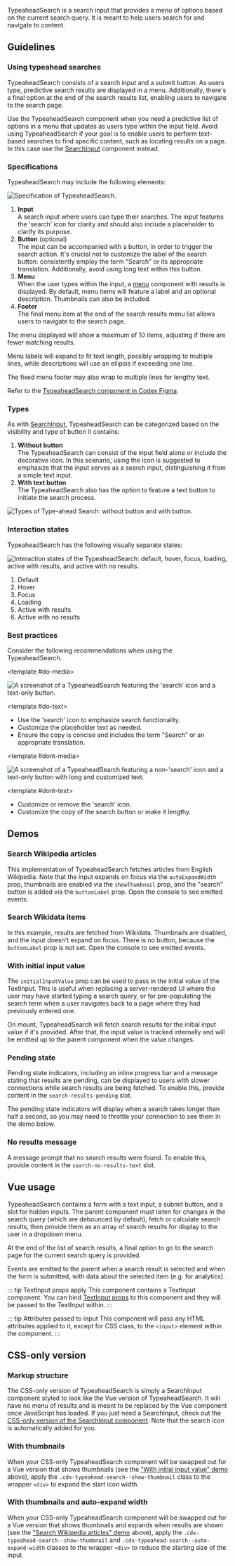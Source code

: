 <script setup>
import TypeaheadSearchWikipedia from '@/../component-demos/typeahead-search/examples/TypeaheadSearchWikipedia.vue';
import TypeaheadSearchWikidata from '@/../component-demos/typeahead-search/examples/TypeaheadSearchWikidata.vue';
import TypeaheadSearchInitialValue from '@/../component-demos/typeahead-search/examples/TypeaheadSearchInitialValue.vue';
import TypeaheadSearchPendingState from '@/../component-demos/typeahead-search/examples/TypeaheadSearchPendingState.vue';
import TypeaheadSearchNoResult from '@/../component-demos/typeahead-search/examples/TypeaheadSearchNoResult.vue';
</script>

TypeaheadSearch is a search input that provides a menu of options based on the
current search query. It is meant to help users search for and navigate to
content.

## Guidelines

### Using typeahead searches

TypeaheadSearch consists of a search input and a submit button. As users type, predictive search
results are displayed in a menu. Additionally, there's a final option at the end of the search
results list, enabling users to navigate to the search page.

Use the TypeaheadSearch component when you need a predictive list of options in a menu that updates
as users type within the input field. Avoid using TypeaheadSearch if your goal is to enable users to
perform text-based searches to find specific content, such as locating results on a page. In this
case use the [SearchInput](./search-input.md) component instead.

### Specifications

TypeaheadSearch may include the following elements:

![Specification of TypeaheadSearch.](../../assets/components/typeahead-search-specifications.svg)

1. **Input**<br>
A search input where users can type their searches. The input features the 'search' icon for clarity
and should also include a placeholder to clarify its purpose.
2. **Button** (optional)<br>
The input can be accompanied with a button,  in order to trigger the search action. It's crucial not
to customize the label of the search button: consistently employ the term "Search" or its
appropriate translation. Additionally, avoid using long text within this button.
3. **Menu**<br>
When the user types within the input, a [menu](./menu.md) component with results is
displayed. By default, menu items will feature a label and an optional description. Thumbnails can
also be included.
4. **Footer**<br>
The final menu item at the end of the search results menu list allows users to navigate to the
search page.

The menu displayed will show a maximum of 10 items, adjusting if there are fewer matching results.

Menu labels will expand to fit text length, possibly wrapping to multiple lines, while descriptions will use an ellipsis if exceeding one line.

The fixed menu footer may also wrap to multiple lines for lengthy text.

Refer to the [TypeaheadSearch component in Codex Figma](https://www.figma.com/file/KoDuJMadWBXtsOtzGS4134/%E2%9D%96-Codex-components?type=design&node-id=13076-168691&mode=design&t=G420ZgFymLfdkY6g-0).

### Types

As with [SearchInput](./search-input.md), TypeaheadSearch can be categorized
based on the visibility and type of button it contains:
1. **Without button**<br>
The TypeaheadSearch can consist of the input field alone or include the decorative icon. In this
scenario, using the icon is suggested to emphasize that the input serves as a search input,
distinguishing it from a simple text input.
2. **With text button**<br>
The TypeaheadSearch also has the option to feature a text button to initiate the search process.

![Types of Type-ahead Search: without button and with button.](../../assets/components/typeahead-search-types.svg)

### Interaction states

TypeaheadSearch has the following visually separate states:

![Interaction states of the TypeaheadSearch: default, hover, focus, loading, active with results, and active with no results.](../../assets/components/typeahead-search-interaction-states.svg)

1. Default
2. Hover
3. Focus
4. Loading
5. Active with results
6. Active with no results

### Best practices

Consider the following recommendations when using the TypeaheadSearch.

<cdx-demo-rules>

<template #do-media>

![A screenshot of a TypeaheadSearch featuring the 'search' icon and a text-only button.](../../assets/components/typeahead-search-best-practices-do.svg)

</template>

<template #do-text>

- Use the 'search' icon to emphasize search functionality.
- Customize the placeholder text as needed.
- Ensure the copy is concise and includes the term "Search" or an appropriate translation.

</template>

<template #dont-media>

![A screenshot of a TypeaheadSearch featuring a non-'search' icon and a text-only button with long and customized text.](../../assets/components/typeahead-search-best-practices-dont.svg)

</template>

<template #dont-text>

- Customize or remove the 'search' icon.
- Customize the copy of the search button or make it lengthy.

</template>

</cdx-demo-rules>

## Demos

### Search Wikipedia articles

This implementation of TypeaheadSearch fetches articles from English Wikipedia. Note that the input
expands on focus via the `autoExpandWidth` prop, thumbnails are enabled via the `showThumbnail`
prop, and the "search" button is added via the `buttonLabel` prop.  Open the console to see emitted
events.

<cdx-demo-wrapper :force-controls="true">
<template v-slot:demo>
	<typeahead-search-wikipedia />
</template>
<template v-slot:code>

:::code-group

<<< @/../component-demos/typeahead-search/examples/TypeaheadSearchWikipedia.vue [NPM]

<<< @/../component-demos/typeahead-search/examples-mw/TypeaheadSearchWikipedia.vue [MediaWiki]

:::

</template>
</cdx-demo-wrapper>

### Search Wikidata items

In this example, results are fetched from Wikidata. Thumbnails are disabled, and the input doesn't
expand on focus. There is no button, because the `buttonLabel` prop is not set. Open the console to
see emitted events.

<cdx-demo-wrapper>
<template v-slot:demo>
	<typeahead-search-wikidata />
</template>
<template v-slot:code>

:::code-group

<<< @/../component-demos/typeahead-search/examples/TypeaheadSearchWikidata.vue [NPM]

<<< @/../component-demos/typeahead-search/examples-mw/TypeaheadSearchWikidata.vue [MediaWiki]

:::

</template>
</cdx-demo-wrapper>

### With initial input value

The `initialInputValue` prop can be used to pass in the initial value of the TextInput. This is
useful when replacing a server-rendered UI where the user may have started typing a search query, or
for pre-populating the search term when a user navigates back to a page where they had previously
entered one.

On mount, TypeaheadSearch will fetch search results for the initial input value if it's provided.
After that, the input value is tracked internally and will be emitted up to the parent component
when the value changes.

<cdx-demo-wrapper :force-reset="true">
<template v-slot:demo>
	<typeahead-search-initial-value initial-input-value="Color" />
</template>
<template v-slot:code>

:::code-group

<<< @/../component-demos/typeahead-search/examples/TypeaheadSearchInitialValue.vue [NPM]

<<< @/../component-demos/typeahead-search/examples-mw/TypeaheadSearchInitialValue.vue [MediaWiki]

:::

</template>
</cdx-demo-wrapper>

### Pending state

Pending state indicators, including an inline progress bar and a message stating that results are
pending, can be displayed to users with slower connections while search results are being fetched.
To enable this, provide content in the `search-results-pending` slot.

The pending state indicators will display when a search takes longer than half a second, so you may
need to throttle your connection to see them in the demo below.

<cdx-demo-wrapper>
<template v-slot:demo>
	<typeahead-search-pending-state />
</template>
<template v-slot:code>

:::code-group

<<< @/../component-demos/typeahead-search/examples/TypeaheadSearchPendingState.vue [NPM]

<<< @/../component-demos/typeahead-search/examples-mw/TypeaheadSearchPendingState.vue [MediaWiki]

:::

</template>
</cdx-demo-wrapper>

### No results message

A message prompt that no search results were found. To enable this, provide content in the
`search-no-results-text` slot.

<cdx-demo-wrapper>
<template v-slot:demo>
	<typeahead-search-no-result />
</template>
<template v-slot:code>

:::code-group

<<< @/../component-demos/typeahead-search/examples/TypeaheadSearchNoResult.vue [NPM]

<<< @/../component-demos/typeahead-search/examples-mw/TypeaheadSearchNoResult.vue [MediaWiki]

:::

</template>
</cdx-demo-wrapper>

## Vue usage

TypeaheadSearch contains a form with a text input, a submit button, and a slot for hidden inputs.
The parent component must listen for changes in the search query (which are debounced by
default), fetch or calculate search results, then provide them as an array of search results for
display to the user in a dropdown menu.

At the end of the list of search results, a final option to go to the search page for the current
search query is provided.

Events are emitted to the parent when a search result is selected and when the form is submitted,
with data about the selected item (e.g. for analytics).

::: tip TextInput props apply
This component contains a TextInput component. You can bind [TextInput props](./text-input.html#usage)
to this component and they will be passed to the TextInput within.
:::

::: tip Attributes passed to input
This component will pass any HTML attributes applied to it, except for CSS class, to the `<input>`
element within the component.
:::

## CSS-only version

### Markup structure

The CSS-only version of TypeaheadSearch is simply a SearchInput component styled to look like
the Vue version of TypeaheadSearch. It will have no menu of results and is meant to be replaced
by the Vue component once JavaScript has loaded. If you just need a SearchInput, check out the
[CSS-only version of the SearchInput component](./search-input.md#css-only-version). Note that the
search icon is automatically added for you.

<cdx-demo-wrapper>
<template v-slot:demo>
	<!-- Wrapper div. -->
	<div class="cdx-typeahead-search">
		<!-- Search input div with classes. -->
		<div class="cdx-search-input cdx-search-input--has-end-button">
			<!-- Search input wrapper div. -->
			<div class="cdx-search-input__input-wrapper">
				<!-- CSS-only TextInput with start icon. -->
				<div class="cdx-text-input cdx-text-input--has-start-icon">
					<!-- Input with type="search". -->
					<input class="cdx-text-input__input" type="search" placeholder="Search Wikipedia">
					<!-- Start icon span. -->
					<span class="cdx-text-input__icon cdx-text-input__start-icon"></span>
				</div>
			</div>
			<!-- Search button. -->
			<button class="cdx-button cdx-search-input__end-button">Search</button>
		</div>
	</div>
</template>
<template v-slot:code>

```html
<div class="cdx-typeahead-search">
	<div class="cdx-search-input cdx-search-input--has-end-button">
		<div class="cdx-search-input__input-wrapper">
			<div class="cdx-text-input cdx-text-input--has-start-icon">
				<input class="cdx-text-input__input" type="search" placeholder="Search Wikipedia">
				<span class="cdx-text-input__icon cdx-text-input__start-icon"></span>
			</div>
		</div>
		<button class="cdx-button cdx-search-input__end-button">Search</button>
	</div>
</div>
```

</template>
</cdx-demo-wrapper>

### With thumbnails

When your CSS-only TypeaheadSearch component will be swapped out for a Vue version that shows
thumbnails (see the ["With initial input value" demo](#with-initial-input-value) above), apply the
`.cdx-typeahead-search--show-thumbnail` class to the wrapper `<div>` to expand the start icon width.

<cdx-demo-wrapper>
<template v-slot:demo>
	<div class="cdx-typeahead-search cdx-typeahead-search--show-thumbnail">
		<div class="cdx-search-input cdx-search-input--has-end-button">
			<div class="cdx-search-input__input-wrapper">
				<div class="cdx-text-input cdx-text-input--has-start-icon">
					<input class="cdx-text-input__input" type="search" placeholder="Search Wikipedia">
					<span class="cdx-text-input__icon cdx-text-input__start-icon"></span>
				</div>
			</div>
			<button class="cdx-button cdx-search-input__end-button">Search</button>
		</div>
	</div>
</template>
<template v-slot:code>

```html
<div class="cdx-typeahead-search cdx-typeahead-search--show-thumbnail">
	<div class="cdx-search-input cdx-search-input--has-end-button">
		<div class="cdx-search-input__input-wrapper">
			<div class="cdx-text-input cdx-text-input--has-start-icon">
				<input class="cdx-text-input__input" type="search" placeholder="Search Wikipedia">
				<span class="cdx-text-input__icon cdx-text-input__start-icon"></span>
			</div>
		</div>
		<button class="cdx-button cdx-search-input__end-button">Search</button>
	</div>
</div>
```

</template>
</cdx-demo-wrapper>

### With thumbnails and auto-expand width

When your CSS-only TypeaheadSearch component will be swapped out for a Vue version that shows thumbnails and expands when results are shown (see the ["Search Wikipedia articles" demo](#search-wikipedia-articles)
above), apply the `.cdx-typeahead-search--show-thumbnail` and `.cdx-typeahead-search--auto-expand-width` classes to the wrapper `<div>` to reduce the starting size
of the input.

<cdx-demo-wrapper>
<template v-slot:demo>
	<div class="cdx-typeahead-search cdx-typeahead-search--show-thumbnail cdx-typeahead-search--auto-expand-width">
		<div class="cdx-search-input cdx-search-input--has-end-button">
			<div class="cdx-search-input__input-wrapper">
				<div class="cdx-text-input cdx-text-input--has-start-icon">
					<input class="cdx-text-input__input" type="search" placeholder="Search Wikipedia">
					<span class="cdx-text-input__icon cdx-text-input__start-icon"></span>
				</div>
			</div>
			<button class="cdx-button cdx-search-input__end-button">Search</button>
		</div>
	</div>
</template>
<template v-slot:code>

```html
<div class="cdx-typeahead-search cdx-typeahead-search--show-thumbnail cdx-typeahead-search--auto-expand-width">
	<div class="cdx-search-input cdx-search-input--has-end-button">
		<div class="cdx-search-input__input-wrapper">
			<div class="cdx-text-input cdx-text-input--has-start-icon">
				<input class="cdx-text-input__input" type="search" placeholder="Search Wikipedia">
				<span class="cdx-text-input__icon cdx-text-input__start-icon"></span>
			</div>
		</div>
		<button class="cdx-button cdx-search-input__end-button">Search</button>
	</div>
</div>
```

</template>
</cdx-demo-wrapper>
